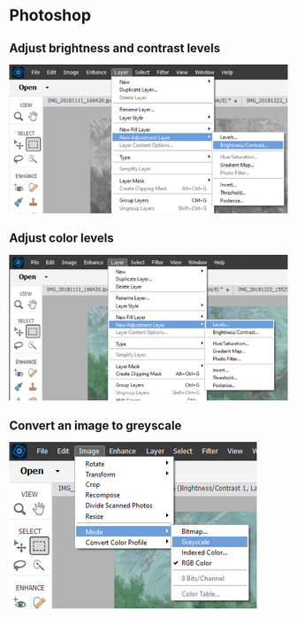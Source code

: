 # Photoshop

## Adjust brightness and contrast levels

![ContrastLevels](../img/photoshop/ContrastLevels.PNG)

## Adjust color levels

![ColorLevels](../img/photoshop/ColorLevels.PNG)

## Convert an image to greyscale

![GreyScale](../img/photoshop/Greyscale.PNG)

